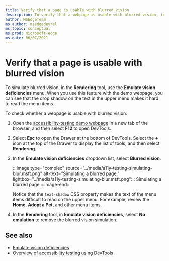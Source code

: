 ```yaml
---
title: Verify that a page is usable with blurred vision
description: To verify that a webpage is usable with blurred vision, in the Rendering tool, use the Emulate vision deficiencies dropdown list.
author: MSEdgeTeam
ms.author: msedgedevrel
ms.topic: conceptual
ms.prod: microsoft-edge
ms.date: 06/07/2021
---
```

# Verify that a page is usable with blurred vision

<!-- Rendering tool: Emulate vision deficiencies: Blurred vision -->

To simulate blurred vision, in the **Rendering** tool, use the **Emulate vision deficiencies** menu.  When you use this feature with the demo webpage, you can see that the drop shadow on the text in the upper menu makes it hard to read the menu items.

To check whether a webpage is usable with blurred vision:

1.  Open the [accessibility-testing demo webpage](https://microsoftedge.github.io/DevToolsSamples/a11y-testing/page-with-errors.html) in a new tab of the browser, and then select **F12** to open DevTools.

1.  Select **Esc** to open the Drawer at the bottom of DevTools.  Select the **+** icon at the top of the Drawer to display the list of tools, and then select **Rendering**.

1.  In the **Emulate vision deficiencies** dropdown list, select **Blurred vision**.

    :::image type="complex" source="../media/a11y-testing-simulating-blur.msft.png" alt-text="Simulating a blurred page." lightbox="../media/a11y-testing-simulating-blur.msft.png":::
        Simulating a blurred page
    :::image-end:::

    Notice that the `text-shadow` CSS property makes the text of the menu items difficult to read on the upper menu. For example, review the **Home**, **Adopt a Pet**, and other menu items.

1.  In the **Rendering** tool, in **Emulate vision deficiencies**, select **No emulation** to remove the blurred vision simulation.


<!-- ====================================================================== -->
## See also

*  [Emulate vision deficiencies](emulate-vision-deficiencies.md)
*  [Overview of accessibility testing using DevTools](accessibility-testing-in-devtools.md)
